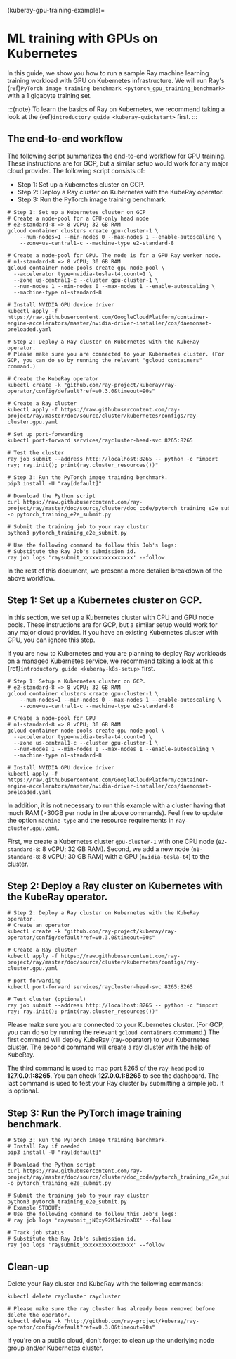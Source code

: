 (kuberay-gpu-training-example)=

# ML training with GPUs on Kubernetes
In this guide, we show you how to run a sample Ray machine learning training workload with GPU on Kubernetes infrastructure. We will run Ray's {ref}`PyTorch image training benchmark <pytorch_gpu_training_benchmark>` with a 1 gigabyte training set.

:::{note}
To learn the basics of Ray on Kubernetes, we recommend taking a look
at the {ref}`introductory guide <kuberay-quickstart>` first.
:::

## The end-to-end workflow
The following script summarizes the end-to-end workflow for GPU training. These instructions are for GCP, but a similar setup would work for any major cloud provider. The following script consists of:
- Step 1: Set up a Kubernetes cluster on GCP.
- Step 2: Deploy a Ray cluster on Kubernetes with the KubeRay operator.
- Step 3: Run the PyTorch image training benchmark. 

```shell
# Step 1: Set up a Kubernetes cluster on GCP
# Create a node-pool for a CPU-only head node
# e2-standard-8 => 8 vCPU; 32 GB RAM
gcloud container clusters create gpu-cluster-1 \
    --num-nodes=1 --min-nodes 0 --max-nodes 1 --enable-autoscaling \
    --zone=us-central1-c --machine-type e2-standard-8

# Create a node-pool for GPU. The node is for a GPU Ray worker node.
# n1-standard-8 => 8 vCPU; 30 GB RAM
gcloud container node-pools create gpu-node-pool \
  --accelerator type=nvidia-tesla-t4,count=1 \
  --zone us-central1-c --cluster gpu-cluster-1 \
  --num-nodes 1 --min-nodes 0 --max-nodes 1 --enable-autoscaling \
  --machine-type n1-standard-8

# Install NVIDIA GPU device driver
kubectl apply -f https://raw.githubusercontent.com/GoogleCloudPlatform/container-engine-accelerators/master/nvidia-driver-installer/cos/daemonset-preloaded.yaml

# Step 2: Deploy a Ray cluster on Kubernetes with the KubeRay operator.
# Please make sure you are connected to your Kubernetes cluster. (For GCP, you can do so by running the relevant "gcloud containers" command.)

# Create the KubeRay operator
kubectl create -k "github.com/ray-project/kuberay/ray-operator/config/default?ref=v0.3.0&timeout=90s"

# Create a Ray cluster
kubectl apply -f https://raw.githubusercontent.com/ray-project/ray/master/doc/source/cluster/kubernetes/configs/ray-cluster.gpu.yaml

# Set up port-forwarding
kubectl port-forward services/raycluster-head-svc 8265:8265

# Test the cluster
ray job submit --address http://localhost:8265 -- python -c "import ray; ray.init(); print(ray.cluster_resources())"

# Step 3: Run the PyTorch image training benchmark.
pip3 install -U "ray[default]"

# Download the Python script
curl https://raw.githubusercontent.com/ray-project/ray/master/doc/source/cluster/doc_code/pytorch_training_e2e_submit.py -o pytorch_training_e2e_submit.py

# Submit the training job to your ray cluster
python3 pytorch_training_e2e_submit.py

# Use the following command to follow this Job's logs:
# Substitute the Ray Job's submission id.
ray job logs 'raysubmit_xxxxxxxxxxxxxxxx' --follow
```
In the rest of this document, we present a more detailed breakdown of the above workflow.

## Step 1: Set up a Kubernetes cluster on GCP.
In this section, we set up a Kubernetes cluster with CPU and GPU node pools. These instructions are for GCP, but a similar setup would work for any major cloud provider. If you have an existing Kubernetes cluster with GPU, you can ignore this step.

If you are new to Kubernetes and you are planning to deploy Ray workloads on a managed
Kubernetes service, we recommend taking a look at this {ref}`introductory guide <kuberay-k8s-setup>` first.

```shell
# Step 1: Setup a Kubernetes cluster on GCP.
# e2-standard-8 => 8 vCPU; 32 GB RAM
gcloud container clusters create gpu-cluster-1 \
    --num-nodes=1 --min-nodes 0 --max-nodes 1 --enable-autoscaling \
    --zone=us-central1-c --machine-type e2-standard-8

# Create a node-pool for GPU
# n1-standard-8 => 8 vCPU; 30 GB RAM
gcloud container node-pools create gpu-node-pool \
  --accelerator type=nvidia-tesla-t4,count=1 \
  --zone us-central1-c --cluster gpu-cluster-1 \
  --num-nodes 1 --min-nodes 0 --max-nodes 1 --enable-autoscaling \
  --machine-type n1-standard-8

# Install NVIDIA GPU device driver
kubectl apply -f https://raw.githubusercontent.com/GoogleCloudPlatform/container-engine-accelerators/master/nvidia-driver-installer/cos/daemonset-preloaded.yaml
```

In addition, it is not necessary to run this example with a cluster having that much RAM (>30GB per node in the above commands). Feel free to update
the option `machine-type` and the resource requirements in `ray-cluster.gpu.yaml`.

First, we create a Kubernetes cluster `gpu-cluster-1` with one CPU node (`e2-standard-8`: 8 vCPU; 32 GB RAM). Second,
we add a new node (`n1-standard-8`: 8 vCPU; 30 GB RAM) with a GPU (`nvidia-tesla-t4`) to the cluster.

## Step 2: Deploy a Ray cluster on Kubernetes with the KubeRay operator.

```shell
# Step 2: Deploy a Ray cluster on Kubernetes with the KubeRay operator.
# Create an operator
kubectl create -k "github.com/ray-project/kuberay/ray-operator/config/default?ref=v0.3.0&timeout=90s"

# Create a Ray cluster
kubectl apply -f https://raw.githubusercontent.com/ray-project/ray/master/doc/source/cluster/kubernetes/configs/ray-cluster.gpu.yaml

# port forwarding
kubectl port-forward services/raycluster-head-svc 8265:8265

# Test cluster (optional)
ray job submit --address http://localhost:8265 -- python -c "import ray; ray.init(); print(ray.cluster_resources())"
```

Please make sure you are connected to your Kubernetes cluster. (For GCP, you can do so by running the relevant `gcloud containers` command.)
The first command will deploy KubeRay (ray-operator) to your Kubernetes cluster. The second command will create a ray cluster with the help of KubeRay.

The third command is used to map port 8265 of the `ray-head` pod to **127.0.0.1:8265**. You can check
**127.0.0.1:8265** to see the dashboard. The last command is used to test your Ray cluster by submitting a simple job.
It is optional.

## Step 3: Run the PyTorch image training benchmark.
```shell
# Step 3: Run the PyTorch image training benchmark.
# Install Ray if needed
pip3 install -U "ray[default]"

# Download the Python script
curl https://raw.githubusercontent.com/ray-project/ray/master/doc/source/cluster/doc_code/pytorch_training_e2e_submit.py -o pytorch_training_e2e_submit.py

# Submit the training job to your ray cluster
python3 pytorch_training_e2e_submit.py
# Example STDOUT:
# Use the following command to follow this Job's logs:
# ray job logs 'raysubmit_jNQxy92MJ4zinaDX' --follow

# Track job status
# Substitute the Ray Job's submission id.
ray job logs 'raysubmit_xxxxxxxxxxxxxxxx' --follow
```

## Clean-up
Delete your Ray cluster and KubeRay with the following commands:
```shell
kubectl delete raycluster raycluster

# Please make sure the ray cluster has already been removed before delete the operator.
kubectl delete -k "http://github.com/ray-project/kuberay/ray-operator/config/default?ref=v0.3.0&timeout=90s"
```
If you're on a public cloud, don't forget to clean up the underlying
node group and/or Kubernetes cluster.